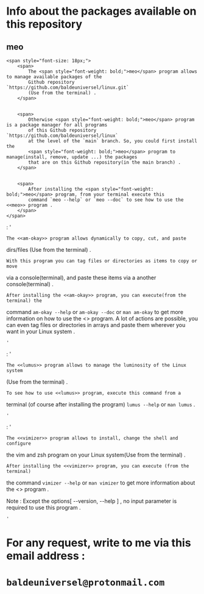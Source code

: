 # Info about the packages available on this repository

## meo

    <span style="font-size: 18px;">
        <span>
            The <span style="font-weight: bold;">meo</span> program allows to manage available packages of the
            Github repository `https://github.com/baldeuniversel/linux.git`
            (Use from the terminal) .
        </span>


        <span>
            Otherwise <span style="font-weight: bold;">meo</span> program is a package manager for all programs
            of this Github repository `https://github.com/baldeuniversel/linux`
            at the level of the `main` branch. So, you could first install the
            <span style="font-weight: bold;">meo</span> program to manage(install, remove, update ...) the packages
            that are on this Github repository(in the main branch) .
        </span>


        <span>
            After installing the <span style="font-weight: bold;">meo</span> program, from your terminal execute this
            command `meo --help` or `meo --doc` to see how to use the <<meo>> program .
        </span>
    </span>






:   ' 

    The <<am-okay>> program allows dynamically to copy, cut, and paste 
dirs/files (Use from the terminal) .

    With this program you can tag files or directories as items to copy or move 
via a console(terminal), and paste these items via a another console(terminal) .

    After installing the <<am-okay>> program, you can execute(from the terminal) the 
command `am-okay --help` or `am-okay --doc` or `man am-okay` to get more information 
on how to use the <<am-okay>> program. A lot of actions are possible, you can even tag 
files or directories in arrays and paste them wherever you want in your Linux system .

    '





:   '

    The <<lumus>> program allows to manage the luminosity of the Linux system 
(Use from the terminal) .

    To see how to use <<lumus>> program, execute this command from a 
terminal (of course after installing the program) `lumus --help` or `man lumus` .

    '





:   '

    The <<vimizer>> program allows to install, change the shell and configure 
the vim and zsh program on your Linux system(Use from the terminal) .

    After installing the <<vimizer>> program, you can execute (from the terminal) 
the command `vimizer --help` or `man vimizer` to get more information about the 
<<vimizer>> program .

Note : Except the options[ --version, --help ] , no input parameter is required 
to use this program .

    '





#####
#####
#####
#
#   For any request, write to me via this email address : 
# `baldeuniversel@protonmail.com`
#
#####
#####
#####
